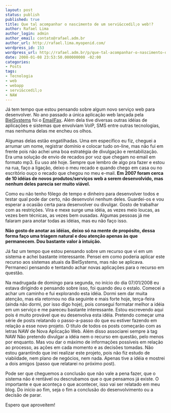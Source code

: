 ```yaml
---
layout: post
status: publish
published: true
title: Que tal acompanhar o nascimento de um servi&ccedil;o web!?
author: Rafael Lima
author_login: admin
author_email: contato@rafael.adm.br
author_url: http://rafael.lima.myopenid.com/
wordpress_id: 153
wordpress_url: http://rafael.adm.br/p/que-tal-acompanhar-o-nascimento-de-um-servico-web/
date: 2008-01-08 23:53:50.000000000 -02:00
categories:
- Posts
tags:
- Tecnologia
- web
- webapp
- servi&ccedil;o
- NAW
---
```

J&aacute; tem tempo que estou pensando sobre algum novo servi&ccedil;o web para desenvolver. No ano passado a &uacute;nica aplica&ccedil;&atilde;o web lan&ccedil;ada pela <a href="http://bielsystems.com.br">BielSystems</a> foi o <a href="http://emailfax.com.br">EmailFax</a>. Al&eacute;m dela tive diversas outras id&eacute;ias de aplica&ccedil;&otilde;es e sistemas que envolviam VoIP, SMS entre outras tecnologias, mas nenhuma delas me encheu os olhos.

Algumas delas est&atilde;o engatilhadas. Uma em espec&iacute;fico eu fiz, cheguei a arrumar um nome, registrar dom&iacute;nio e colocar tudo on-line, mas n&atilde;o fui em frente pois n&atilde;o achei uma boa estrat&eacute;gia de divulga&ccedil;&atilde;o e rentabiliza&ccedil;&atilde;o. Era uma solu&ccedil;&atilde;o de envio de recados por voz que chegam no email em formato mp3. Eu uso at&eacute; hoje. Sempre que lembro de algo pra fazer e estou na rua, fa&ccedil;o a liga&ccedil;&atilde;o, deixo o meu recado e quando chego em casa ou no escrit&oacute;rio ou&ccedil;o o recado que chegou no meu e-mail.
<strong>Em 2007 foram cerca de 10 id&eacute;ias de novos produtos/servi&ccedil;os web a serem desenvolvido, mas nenhum deles parecia ser muito vi&aacute;vel.</strong>

Como eu n&atilde;o tenho f&ocirc;lego de tempo e dinheiro para desenvolver todos e testar qual pode dar certo, n&atilde;o desenvolvi nenhum deles. Guardei-os e vou esperar a ocasi&atilde;o certa para desenvolver ou divulgar. Gosto de trabalhar com as restri&ccedil;&otilde;es.
Vira e mexe surge uma id&eacute;ia, as vezes meio loucas, as vezes bem t&eacute;cnicas, as vezes bem ousadas. Algumas pessoas j&aacute; me falaram para anotar todas as id&eacute;ias, mas eu n&atilde;o fa&ccedil;o isso.

<strong>N&atilde;o gosto de anotar as id&eacute;ias, deixo s&oacute; na mente de prop&oacute;sito, dessa forma fa&ccedil;o uma triagem natural e dou aten&ccedil;&atilde;o apenas &agrave;s que permanecem. Dou bastante valor &agrave; intui&ccedil;&atilde;o.
</strong>

J&aacute; faz um tempo que estou pensando sobre um recurso que vi em um sistema e achei bastante interessante. Pensei em como poderia aplicar este recurso aos sistemas atuais da BielSystems, mas n&atilde;o se aplicava. Permaneci pensando e tentando achar novas aplica&ccedil;&otilde;es para o recurso em quest&atilde;o.

Na madrugada de domingo para segunda, no in&iacute;cio do dia 07/01/2008 eu estava dirigindo e pensando sobre isso, foi quando deu o estalo. Comecei a achar um caminho e fui explorando esta id&eacute;ia. Dormi sem dar muita aten&ccedil;&atilde;o, mas ela retornou no dia seguinte e mais forte hoje, ter&ccedil;a-feira (ainda n&atilde;o dormi, por isso digo hoje), pois consegui formatar melhor a id&eacute;ia em um servi&ccedil;o e me pareceu bastante interessante.
Estou escrevendo aqui pois &eacute; muito prov&aacute;vel que eu desenvolva esta id&eacute;ia. Pretendo come&ccedil;ar uma s&eacute;rie de posts relatando o passo-a-passo do que eu estiver fazendo em rela&ccedil;&atilde;o a esse novo projeto. O t&iacute;tulo de todos os posts come&ccedil;ar&atilde;o com as letras NAW de Nova Aplica&ccedil;&atilde;o Web. Al&eacute;m disso associarei sempre &agrave; tag NAW
N&atilde;o pretendo divulgar a id&eacute;ia nem o recurso em quest&atilde;o, pelo menos por enquanto. Mas vou dar o m&aacute;ximo de informa&ccedil;&otilde;es poss&iacute;veis em rela&ccedil;&atilde;o ao processo, as a&ccedil;&otilde;es em cada momento e as decis&otilde;es tomadas.
N&atilde;o estou garantindo que irei realizar este projeto, pois n&atilde;o fiz estudo de viabiidade, nem plano de neg&oacute;cios, nem nada. Apenas tive a id&eacute;ia e mostrei a dois amigos (passo que relatarei no pr&oacute;ximo post).

Pode ser que cheguemos a conclus&atilde;o que n&atilde;o vale a pena fazer, que o sistema n&atilde;o &eacute; rent&aacute;vel ou descrubamos que o que pensamos j&aacute; existe. O importante e que aconte&ccedil;a o que acontecer, isso vai ser relatado em meu blog. Do in&iacute;cio ao fim, seja o fim a conclus&atilde;o do desenvolvimento ou a decis&atilde;o de parar.

Espero que aproveitem!
